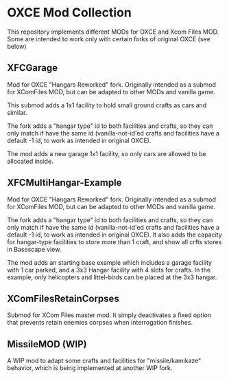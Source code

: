 # OXCE Mod Collection

This repository implements different MODs for OXCE and Xcom Files MOD. Some are intended to work only with certain forks of original OXCE (see below)

## XFCGarage
Mod for OXCE "Hangars Reworked" fork. Originally intended as a submod for XComFiles MOD, but can be adapted to other MODs and vanilla game.

This submod adds a 1x1 facility to hold small ground crafts as cars and similar. 

The fork adds a "hangar type" id to both facilities and crafts, so they can only match if have the same id (vanilla-not-id'ed crafts and facilities have
a default -1 id, to work as intended in original OXCE).

The mod adds a new garage 1x1 facility, so only cars are allowed to be allocated inside.

## XFCMultiHangar-Example

Mod for OXCE "Hangars Reworked" fork. Originally intended as a submod for XComFiles MOD, but can be adapted to other MODs and vanilla game.

The fork adds a "hangar type" id to both facilities and crafts, so they can only match if have the same id (vanilla-not-id'ed crafts and facilities have
a default -1 id, to work as intended in original OXCE).
It also adds the capacity for hangar-type facilities to store more than 1 craft, and show all crfts stores in Basescape view.

The mod adds an starting base example which includes a garage facility with 1 car parked, and a 3x3 Hangar facility with 4 slots for crafts. In the example, only helicopters and littel-birds can be placed at the 3x3 hangar.

## XComFilesRetainCorpses
Submod for XCom Files master mod. It simply deactivates a fixed option that prevents retain enemies corpses when interrogation finishes.

## MissileMOD (WIP)
A WIP mod to adapt some crafts and facilities for "missile/kamikaze" behavior, which is being implemented at another WIP fork.
